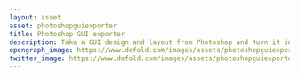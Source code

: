 ```yaml
---
layout: asset
asset: photoshopguiexporter
title: Photoshop GUI exporter
description: Take a GUI design and layout from Photoshop and turn it into a GUI scene (.gui) in Defold.
opengraph_image: https://www.defold.com/images/assets/photoshopguiexporter-thumb.png
twitter_image: https://www.defold.com/images/assets/photoshopguiexporter-thumb.png
---
```

